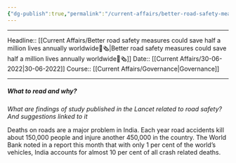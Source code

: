 ```yaml
---
{"dg-publish":true,"permalink":"/current-affairs/better-road-safety-measures-could-save-half-a-million-lives-annually-worldwide/"}
---
```


----
Headline:: [[Current Affairs/Better road safety measures could save half a million lives annually worldwide📰🗞️\|Better road safety measures could save half a million lives annually worldwide📰🗞️]]
Date:: [[Current Affairs/30-06-2022\|30-06-2022]]
Course:: [[Current Affairs/Governance\|Governance]] 

----
##### What to read and why? 

_What are findings of study published in the Lancet related to road safety? And suggestions linked to it_

Deaths on roads are a major problem in India. Each year road accidents kill about 150,000 people and injure another 450,000 in the country. The World Bank noted in a report this month that with only 1 per cent of the world’s vehicles, India accounts for almost 10 per cent of all crash related deaths.
